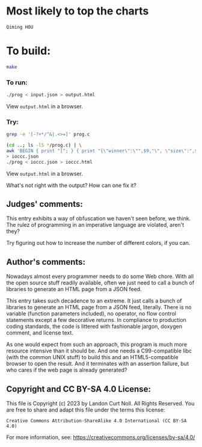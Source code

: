 # Most likely to top the charts

    Qiming HOU  

# To build:

```sh
make
```

### To run:

```sh
./prog < input.json > output.html
```

View `output.html` in a browser.

### Try:

```sh
grep -e '[-?+*/^&|.<>=]' prog.c

(cd ..; ls -lS */prog.c) | \
awk 'BEGIN { print "["; } { print "{\"winner\":\"",$9,"\", \"size\":",$5,"},"} END { print "]"}' \
> ioccc.json
./prog < ioccc.json > ioccc.html
```

View `output.html` in a browser.

What's not right with the output?  How can one fix it?

## Judges' comments:

This entry exhibits a way of obfuscation we haven't seen before, we think.
The rulez of programming in an imperative language are violated, aren't they?

Try figuring out how to increase the number of different colors, if you can.

## Author's comments:

Nowadays almost every programmer needs to do some Web chore. With all the open source stuff readily available, often we just need to call a bunch of libraries to generate an HTML page from a JSON feed.

This entry takes such decadence to an extreme. It just calls a bunch of libraries to generate an HTML page from a JSON feed, literally. There is no variable (function parameters included), no operator, no flow control statements except a few decorative returns. In compliance to production coding standards, the code is littered with fashionable jargon, doxygen comment, and license text.

As one would expect from such an approach, this program is much more resource intensive than it should be. And one needs a C99-compatible libc (with the common UNIX stuff) to build this and an HTML5-compatible browser to open the result. And it terminates with an assertion failure, but who cares if the web page is already generated?

## Copyright and CC BY-SA 4.0 License:

This file is Copyright (c) 2023 by Landon Curt Noll.  All Rights Reserved.
You are free to share and adapt this file under the terms this license:

    Creative Commons Attribution-ShareAlike 4.0 International (CC BY-SA 4.0)

For more information, see: https://creativecommons.org/licenses/by-sa/4.0/
